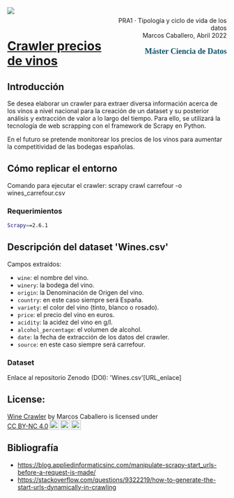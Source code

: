 <div style="width: 100%; clear: both;">
  <div style="float: left; width: 50%;">
    <img src="http://www.uoc.edu/portal/_resources/common/imatges/marca_UOC/UOC_Masterbrand.jpg" align="left">
  </div>
  <div style="float: right; width: 50%;">
    <p style="margin: 0; padding-top: 22px; text-align:right;">PRA1 · Tipología y ciclo de vida de los datos</p>
    <p style="margin: 0; text-align:right; padding-button: 100px;">Marcos Caballero, Abril 2022</p>
    <p style='color: #105269; font-size: 18px; text-align:right; font-family: verdana'><b>  Máster Ciencia de Datos</b></p>
  </div>
</div>
<div style="width:100%;">&nbsp;</div>

# <b><u> Crawler precios de vinos </b></u>

## <b> Introducción </b>
Se desea elaborar un crawler para extraer diversa información acerca de los vinos a nivel nacional para la creación de un dataset y su posterior análisis y extracción de valor a lo largo del tiempo. Para ello, se utilizará la tecnología de web scrapping con el framework de Scrapy en Python.

En el futuro se pretende monitorear los precios de los vinos para aumentar la competitividad de las bodegas españolas.

## Cómo replicar el entorno
Comando para ejecutar el crawler: scrapy crawl carrefour -o wines_carrefour.csv
### Requerimientos
```bash
Scrapy==2.6.1
```
## Descripción del dataset 'Wines.csv'
Campos extraídos:
  - `wine`: el nombre del vino.
  - `winery`: la bodega del vino.
  - `origin`: la Denominación de Origen del vino.
  - `country`: en este caso siempre será España.
  - `variety`: el color del vino (tinto, blanco o rosado).
  - `price`: el precio del vino en euros.
  - `acidity`: la acidez del vino en g/l.
  - `alcohol_percentage`: el volumen de alcohol.
  - `date`: la fecha de extracción de los datos del crawler.
  - `source`: en este caso siempre será carrefour.

### Dataset
Enlace al repositorio Zenodo (DOI): 'Wines.csv'[URL_enlace]

## License:
<p xmlns:cc="http://creativecommons.org/ns#" xmlns:dct="http://purl.org/dc/terms/"><a property="dct:title" rel="cc:attributionURL" href="https://github.com/mcaballero99/carrefour_crawler">Wine Crawler</a> by <span property="cc:attributionName">Marcos Caballero </span> is licensed under <a href="http://creativecommons.org/licenses/by-nc/4.0/?ref=chooser-v1" target="_blank" rel="license noopener noreferrer" style="display:inline-block;">CC BY-NC 4.0<img style="height:22px!important;margin-left:3px;vertical-align:text-bottom;" src="https://mirrors.creativecommons.org/presskit/icons/cc.svg?ref=chooser-v1"><img style="height:22px!important;margin-left:3px;vertical-align:text-bottom;" src="https://mirrors.creativecommons.org/presskit/icons/by.svg?ref=chooser-v1"><img style="height:22px!important;margin-left:3px;vertical-align:text-bottom;" src="https://mirrors.creativecommons.org/presskit/icons/nc.svg?ref=chooser-v1"></a></p>

## Bibliografía
- https://blog.appliedinformaticsinc.com/manipulate-scrapy-start_urls-before-a-request-is-made/
- https://stackoverflow.com/questions/9322219/how-to-generate-the-start-urls-dynamically-in-crawling